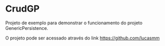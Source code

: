 CrudGP
======

Projeto de exemplo para demonstrar o funcionamento do projeto GenericPersistence.

O projeto pode ser acessado através do link https://github.com/lucasmm
